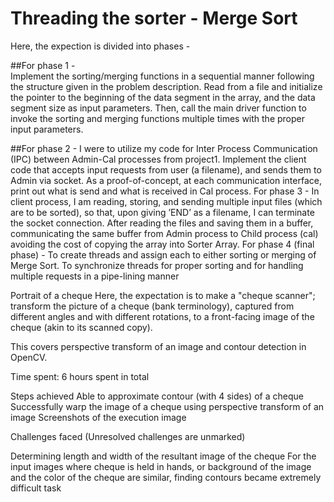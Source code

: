 # Threading the sorter - Merge Sort
Here, the expection is divided into phases -  

##For phase 1 -  
Implement the sorting/merging functions in a sequential manner following the structure given in the problem description. Read from a file and initialize the pointer to the beginning of the data segment in the array, and the data segment size as input parameters. Then, call the main driver function to invoke the sorting and merging functions multiple times with the proper input parameters.  

##For phase 2 - I were to utilize my code for Inter Process Communication (IPC) between
Admin-Cal processes from project1. Implement the client code that accepts input requests
from user (a filename), and sends them to Admin via socket. As a proof-of-concept, at each
communication interface, print out what is send and what is received in Cal process.
For phase 3 - In client process, I am reading, storing, and sending multiple input files
(which are to be sorted), so that, upon giving ’END’ as a filename, I can terminate the
socket connection. After reading the files and saving them in a buffer, communicating the
same buffer from Admin process to Child process (cal) avoiding the cost of copying the array
into Sorter Array.
For phase 4 (final phase) - To create threads and assign each to either sorting or merging
of Merge Sort. To synchronize threads for proper sorting and for handling multiple requests
in a pipe-lining manner

Portrait of a cheque
Here, the expectation is to make a "cheque scanner"; transform the picture of a cheque (bank terminology), captured from different angles and with different rotations, to a front-facing image of the cheque (akin to its scanned copy).

This covers perspective transform of an image and contour detection in OpenCV.

Time spent: 6 hours spent in total

Steps achieved
 Able to approximate contour (with 4 sides) of a cheque
 Successfully warp the image of a cheque using perspective transform of an image
Screenshots of the execution
image

Challenges faced
(Unresolved challenges are unmarked)

 Determining length and width of the resultant image of the cheque
 For the input images where cheque is held in hands, or background of the image and the color of the cheque are similar, finding contours became extremely difficult task
